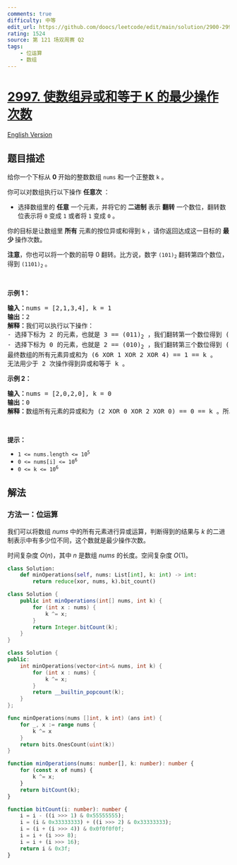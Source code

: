 ```yaml
---
comments: true
difficulty: 中等
edit_url: https://github.com/doocs/leetcode/edit/main/solution/2900-2999/2997.Minimum%20Number%20of%20Operations%20to%20Make%20Array%20XOR%20Equal%20to%20K/README.md
rating: 1524
source: 第 121 场双周赛 Q2
tags:
    - 位运算
    - 数组
---
```


# [2997. 使数组异或和等于 K 的最少操作次数](https://leetcode.cn/problems/minimum-number-of-operations-to-make-array-xor-equal-to-k)

[English Version](/solution/2900-2999/2997.Minimum%20Number%20of%20Operations%20to%20Make%20Array%20XOR%20Equal%20to%20K/README_EN.md)

## 题目描述

<!-- 这里写题目描述 -->

<p>给你一个下标从 <strong>0</strong>&nbsp;开始的整数数组&nbsp;<code>nums</code>&nbsp;和一个正整数&nbsp;<code>k</code>&nbsp;。</p>

<p>你可以对数组执行以下操作 <strong>任意次</strong>&nbsp;：</p>

<ul>
	<li>选择数组里的 <strong>任意</strong>&nbsp;一个元素，并将它的&nbsp;<strong>二进制</strong>&nbsp;表示&nbsp;<strong>翻转</strong>&nbsp;一个数位，翻转数位表示将&nbsp;<code>0</code> 变成&nbsp;<code>1</code>&nbsp;或者将 <code>1</code>&nbsp;变成 <code>0</code>&nbsp;。</li>
</ul>

<p>你的目标是让数组里 <strong>所有</strong>&nbsp;元素的按位异或和得到 <code>k</code>&nbsp;，请你返回达成这一目标的 <strong>最少&nbsp;</strong>操作次数。</p>

<p><strong>注意</strong>，你也可以将一个数的前导 0 翻转。比方说，数字&nbsp;<code>(101)<sub>2</sub></code>&nbsp;翻转第四个数位，得到&nbsp;<code>(1101)<sub>2</sub></code>&nbsp;。</p>

<p>&nbsp;</p>

<p><strong class="example">示例 1：</strong></p>

<pre>
<b>输入：</b>nums = [2,1,3,4], k = 1
<b>输出：</b>2
<b>解释：</b>我们可以执行以下操作：
- 选择下标为 2 的元素，也就是 3 == (011)<sub>2</sub>&nbsp;，我们翻转第一个数位得到 (010)<sub>2</sub> == 2 。数组变为 [2,1,2,4] 。
- 选择下标为 0 的元素，也就是 2 == (010)<sub>2</sub> ，我们翻转第三个数位得到 (110)<sub>2</sub> == 6 。数组变为 [6,1,2,4] 。
最终数组的所有元素异或和为 (6 XOR 1 XOR 2 XOR 4) == 1 == k 。
无法用少于 2 次操作得到异或和等于 k 。
</pre>

<p><strong class="example">示例 2：</strong></p>

<pre>
<strong>输入：</strong>nums = [2,0,2,0], k = 0
<b>输出：</b>0
<strong>解释：</strong>数组所有元素的异或和为 (2 XOR 0 XOR 2 XOR 0) == 0 == k 。所以不需要进行任何操作。
</pre>

<p>&nbsp;</p>

<p><strong>提示：</strong></p>

<ul>
	<li><code>1 &lt;= nums.length &lt;= 10<sup>5</sup></code></li>
	<li><code>0 &lt;= nums[i] &lt;= 10<sup>6</sup></code></li>
	<li><code>0 &lt;= k &lt;= 10<sup>6</sup></code></li>
</ul>

## 解法

### 方法一：位运算

我们可以将数组 $nums$ 中的所有元素进行异或运算，判断得到的结果与 $k$ 的二进制表示中有多少位不同，这个数就是最少操作次数。

时间复杂度 $O(n)$，其中 $n$ 是数组 $nums$ 的长度。空间复杂度 $O(1)$。

<!-- tabs:start -->

```python
class Solution:
    def minOperations(self, nums: List[int], k: int) -> int:
        return reduce(xor, nums, k).bit_count()
```

```java
class Solution {
    public int minOperations(int[] nums, int k) {
        for (int x : nums) {
            k ^= x;
        }
        return Integer.bitCount(k);
    }
}
```

```cpp
class Solution {
public:
    int minOperations(vector<int>& nums, int k) {
        for (int x : nums) {
            k ^= x;
        }
        return __builtin_popcount(k);
    }
};
```

```go
func minOperations(nums []int, k int) (ans int) {
	for _, x := range nums {
		k ^= x
	}
	return bits.OnesCount(uint(k))
}
```

```ts
function minOperations(nums: number[], k: number): number {
    for (const x of nums) {
        k ^= x;
    }
    return bitCount(k);
}

function bitCount(i: number): number {
    i = i - ((i >>> 1) & 0x55555555);
    i = (i & 0x33333333) + ((i >>> 2) & 0x33333333);
    i = (i + (i >>> 4)) & 0x0f0f0f0f;
    i = i + (i >>> 8);
    i = i + (i >>> 16);
    return i & 0x3f;
}
```

<!-- tabs:end -->

<!-- end -->
